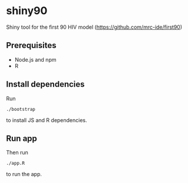 # shiny90
Shiny tool for the first 90 HIV model (https://github.com/mrc-ide/first90)

## Prerequisites
* Node.js and npm
* R

## Install dependencies
Run

```
./bootstrap
```

to install JS and R dependencies.

## Run app
Then run 

```
./app.R
```

to run the app.
